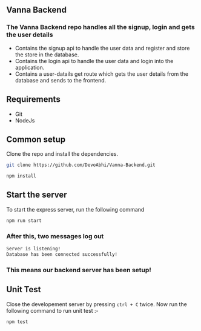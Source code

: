 ## Vanna Backend


### The Vanna Backend repo handles all the signup, login and gets the user details

- Contains the signup api to handle the user data and register and store the store in the database.
- Contains the login api to handle the user data and login into the application.
- Contains a user-datails get route which gets the user details from the database and sends to the frontend.

## Requirements

* Git
* NodeJs

## Common setup

Clone the repo and install the dependencies.

```bash
git clone https://github.com/DevoAbhi/Vanna-Backend.git
```

```bash
npm install
```

## Start the server

To start the express server, run the following command

```bash
npm run start
```

### After this, two messages log out 

```bash
Server is listening!
Database has been connected successfully!
```
### This means our backend server has been setup!

## Unit Test

Close the developement server by pressing `ctrl + C` twice.
Now run the following command to run unit test :-

```bash
npm test
```